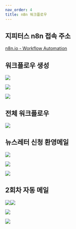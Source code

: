 ```yaml
---
nav_order: 4
title: n8n 워크플로우
---
```


## 지피터스 n8n 접속 주소
[n8n.io - Workflow Automation](https://gpters-n8n.org)

## 워크플로우 생성

![](99%20Attachments/CleanShot%202025-08-02%20at%2002.41.28@2x.png)

![](99%20Attachments/CleanShot%202025-08-02%20at%2004.13.57@2x.png)

![](99%20Attachments/CleanShot%202025-08-02%20at%2004.17.11@2x.png)

## 전체 워크플로우

![](99%20Attachments/CleanShot%202025-08-02%20at%2004.21.06@2x.png)

## 뉴스레터 신청 환영메일
![](99%20Attachments/CleanShot%202025-08-02%20at%2004.33.39@2x.png)

![](99%20Attachments/CleanShot%202025-08-02%20at%2004.34.17@2x.png)

![](99%20Attachments/CleanShot%202025-08-02%20at%2004.36.33@2x.png)

## 2회차 자동 메일

![](99%20Attachments/CleanShot%202025-08-02%20at%2004.27.31@2x.png)![](99%20Attachments/CleanShot%202025-08-02%20at%2004.27.53@2x.png)

![](99%20Attachments/CleanShot%202025-08-02%20at%2004.28.32@2x.png)

![](99%20Attachments/CleanShot%202025-08-02%20at%2004.40.00@2x.png)

